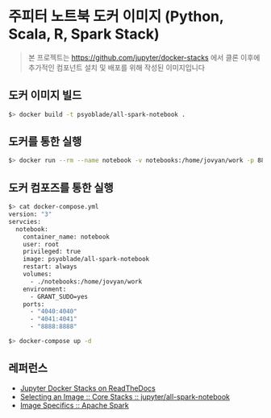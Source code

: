 # 주피터 노트북 도커 이미지 (Python, Scala, R, Spark Stack)
> 본 프로젝트는 https://github.com/jupyter/docker-stacks 에서 클론 이후에 추가적인 컴포넌트 설치 및 배포를 위해 작성된 이미지입니다

## 도커 이미지 빌드
```bash
$> docker build -t psyoblade/all-spark-notebook .
```

## 도커를 통한 실행 
```bash
$> docker run --rm --name notebook -v notebooks:/home/jovyan/work -p 8888:8888 -d psyoblade/all-spark-notebook
```

## 도커 컴포즈를 통한 실행
```bash
$> cat docker-compose.yml
version: "3"
servcies:
  notebook:
    container_name: notebook
    user: root
    privileged: true
    image: psyoblade/all-spark-notebook
    restart: always
    volumes:
      - ./notebooks:/home/jovyan/work
    environment:
      - GRANT_SUDO=yes
    ports:
      - "4040:4040"
      - "4041:4041"
      - "8888:8888"

$> docker-compose up -d
```


## 레퍼런스
- [Jupyter Docker Stacks on ReadTheDocs](http://jupyter-docker-stacks.readthedocs.io/en/latest/index.html)
- [Selecting an Image :: Core Stacks :: jupyter/all-spark-notebook](http://jupyter-docker-stacks.readthedocs.io/en/latest/using/selecting.html#jupyter-all-spark-notebook)
- [Image Specifics :: Apache Spark](http://jupyter-docker-stacks.readthedocs.io/en/latest/using/specifics.html#apache-spark)

